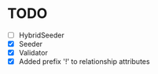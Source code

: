 # TODO

- [ ] HybridSeeder
- [x] Seeder
- [x] Validator
- [x] Added prefix '!' to relationship attributes